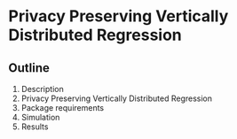 # Privacy Preserving Vertically Distributed Regression

## Outline

1.  Description
2.  Privacy Preserving Vertically Distributed Regression
3.  Package requirements
4.  Simulation
5.  Results
